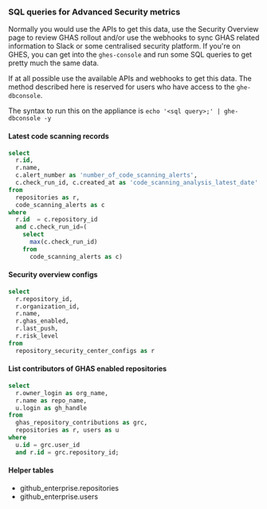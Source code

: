 ### SQL queries for Advanced Security metrics
Normally you would use the APIs to get this data, use the Security Overview page to review GHAS rollout and/or use the webhooks to sync GHAS related information to Slack or some centralised security platform. 
If you're on GHES, you can get into the `ghes-console` and run some SQL queries to get pretty much the same data.

If at all possible use the available APIs and webhooks to get this data. The method described here is reserved for users who have access to the `ghe-dbconsole`.

The syntax to run this on the appliance is `echo '<sql query>;' | ghe-dbconsole -y`

#### Latest code scanning records
```sql
select 
  r.id, 
  r.name, 
  c.alert_number as 'number_of_code_scanning_alerts', 
  c.check_run_id, c.created_at as 'code_scanning_analysis_latest_date' 
from 
  repositories as r, 
  code_scanning_alerts as c 
where 
  r.id  = c.repository_id 
  and c.check_run_id=(
    select 
      max(c.check_run_id) 
    from 
      code_scanning_alerts as c)
```

#### Security overview configs
```sql
select 
  r.repository_id, 
  r.organization_id, 
  r.name, 
  r.ghas_enabled, 
  r.last_push, 
  r.risk_level 
from 
  repository_security_center_configs as r
```

#### List contributors of GHAS enabled repositories
```sql
select 
  r.owner_login as org_name,  
  r.name as repo_name, 
  u.login as gh_handle 
from 
  ghas_repository_contributions as grc, 
  repositories as r, users as u 
where 
  u.id = grc.user_id 
  and r.id = grc.repository_id;
```


#### Helper tables
- github_enterprise.repositories
- github_enterprise.users
